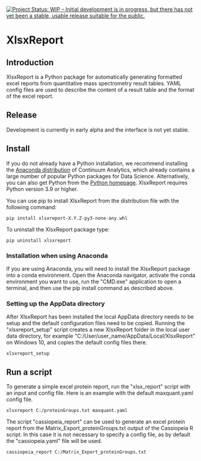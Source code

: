 [![Project Status: WIP – Initial development is in progress, but there has not yet been a stable, usable release suitable for the public.](https://www.repostatus.org/badges/latest/wip.svg)](https://www.repostatus.org/#wip)

# XlsxReport

## Introduction

XlsxReport is a Python package for automatically generating formatted excel reports from
quantitative mass spectrometry result tables. YAML config files are used to describe the
content of a result table and the format of the excel report.


## Release

Development is currently in early alpha and the interface is not yet stable.


## Install

If you do not already have a Python installation, we recommend installing the
[Anaconda distribution](https://www.continuum.io/downloads) of Continuum Analytics,
which already contains a large number of popular Python packages for Data Science.
Alternatively, you can also get Python from the
[Python homepage](https://www.python.org/downloads/windows). XlsxReport requires Python
version 3.9 or higher.

You can use pip to install XlsxReport from the distribution file with the following
command:

```
pip install xlsxreport-X.Y.Z-py3-none-any.whl
```

To uninstall the XlsxReport package type:

```
pip uninstall xlsxreport
```


### Installation when using Anaconda
If you are using Anaconda, you will need to install the XlsxReport package into a conda
environment. Open the Anaconda navigator, activate the conda environment you want to
use, run the "CMD.exe" application to open a terminal, and then use the pip install
command as described above.


### Setting up the AppData directory
After XlsxReport has been installed the local AppData directory needs to be setup and
the default configuration files need to be copied. Running the "xlsxreport_setup"
script creates a new XlsxReport folder in the local user data directory, for example
"C:/User/user_name/AppData/Local/XlsxReport" on Windows 10, and copies the default
config files there.

```
xlsxreport_setup
```


## Run a script

To generate a simple excel protein report, run the "xlsx_report" script with an input
and config file. Here is an example with the default maxquant.yaml config file.

```
xlsxreport C:/proteinGroups.txt maxquant.yaml
```


The script "cassiopeia_report" can be used to generate an excel protein report from the
Matrix_Export_proteinGroups.txt output of the Cassiopeia R script. In this case it is
not necessary to specify a config file, as by default the "cassiopeia.yaml" file will be
used.

```
cassiopeia_report C:/Matrix_Export_proteinGroups.txt
```
